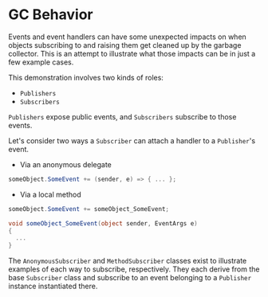 # GC Behavior

Events and event handlers can have some unexpected impacts on when objects subscribing to and raising them get cleaned up by the garbage collector. This is an attempt to illustrate what those impacts can be in just a few example cases.  

This demonstration involves two kinds of roles:
* `Publishers`
* `Subscribers`

`Publishers` expose public events, and `Subscribers` subscribe to those events.

Let's consider two ways a `Subscriber` can attach a handler to a `Publisher`'s event.

* Via an anonymous delegate
```csharp
someObject.SomeEvent += (sender, e) => { ... };
```
* Via a local method
```csharp
someObject.SomeEvent += someObject_SomeEvent;
```
```csharp
void someObject_SomeEvent(object sender, EventArgs e)
{
  ...
}
```

The `AnonymousSubscriber` and `MethodSubscriber` classes exist to illustrate examples of each way to subscribe, respectively. They each derive from the base `Subscriber` class and subscribe to an event belonging to a `Publisher` instance instantiated there.

